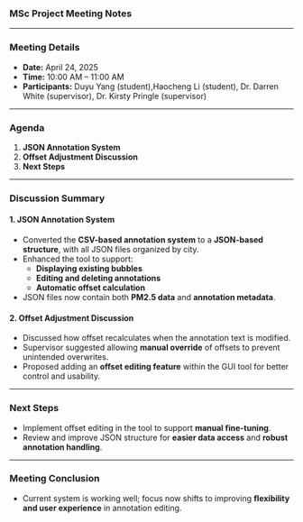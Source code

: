 ### MSc Project Meeting Notes  

---

### Meeting Details  
- **Date:** April 24, 2025  
- **Time:** 10:00 AM – 11:00 AM  
- **Participants:** Duyu Yang (student),Haocheng Li (student), Dr. Darren White (supervisor), Dr. Kirsty Pringle (supervisor)  

---

### Agenda  
1. **JSON Annotation System**  
2. **Offset Adjustment Discussion**  
3. **Next Steps**  

---

### Discussion Summary  

#### 1. **JSON Annotation System**  
- Converted the **CSV-based annotation system** to a **JSON-based structure**, with all JSON files organized by city.  
- Enhanced the tool to support:
  - **Displaying existing bubbles**
  - **Editing and deleting annotations**
  - **Automatic offset calculation**
- JSON files now contain both **PM2.5 data** and **annotation metadata**.

#### 2. **Offset Adjustment Discussion**  
- Discussed how offset recalculates when the annotation text is modified.
- Supervisor suggested allowing **manual override** of offsets to prevent unintended overwrites.
- Proposed adding an **offset editing feature** within the GUI tool for better control and usability.

---

### Next Steps  
- Implement offset editing in the tool to support **manual fine-tuning**.  
- Review and improve JSON structure for **easier data access** and **robust annotation handling**.

---

### Meeting Conclusion  
- Current system is working well; focus now shifts to improving **flexibility and user experience** in annotation editing.
